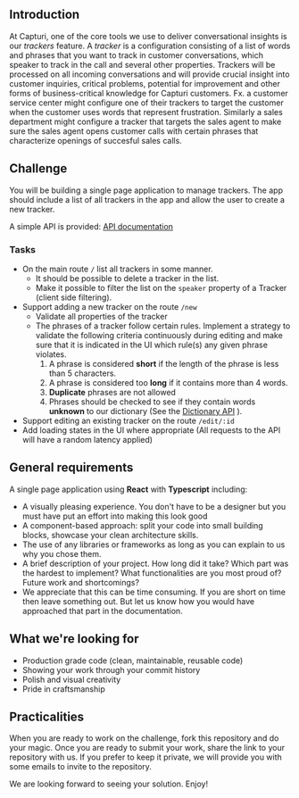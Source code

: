 ## Introduction

At Capturi, one of the core tools we use to deliver conversational insights is our _trackers_ feature. A _tracker_ is a configuration consisting of a list of words and phrases that you want to track in customer conversations, which speaker to track in the call and several other properties.
Trackers will be processed on all incoming conversations and will provide crucial insight into customer inquiries, critical problems, potential for improvement and other forms of business-critical knowledge for Capturi customers.
Fx. a customer service center might configure one of their trackers to target the customer when the customer uses words that represent frustration. Similarly a sales department might configure a tracker that targets the sales agent to make sure the sales agent opens customer calls with certain phrases that characterize openings of succesful sales calls.

## Challenge

You will be building a single page application to manage trackers. The app should include a list of all trackers in the app and allow the user to create a new tracker.

A simple API is provided: [API documentation](./api/README.md)

### Tasks

- On the main route `/` list all trackers in some manner.
   - It should be possible to delete a tracker in the list.
   - Make it possible to filter the list on the `speaker` property of a Tracker (client side filtering).
- Support adding a new tracker on the route `/new`
   - Validate all properties of the tracker
   - The phrases of a tracker follow certain rules. Implement a strategy to validate the following criteria continuously during editing and make sure that it is indicated in the UI which rule(s) any given phrase violates.
      1. A phrase is considered **short** if the length of the phrase is less than 5 characters.
      2. A phrase is considered too **long** if it contains more than 4 words.
      3. **Duplicate** phrases are not allowed
      4. Phrases should be checked to see if they contain words **unknown** to our dictionary (See the [Dictionary API](api/README.md#Dictionary-API) ).
- Support editing an existing tracker on the route `/edit/:id`
- Add loading states in the UI where appropriate (All requests to the API will have a random latency applied)

## General requirements
A single page application using **React** with **Typescript** including:

- A visually pleasing experience. You don't have to be a designer but you must have put an effort into making this look good
- A component-based approach: split your code into small building blocks, showcase your clean architecture skills.
- The use of any libraries or frameworks as long as you can explain to us why you chose them.
- A brief description of your project. How long did it take? Which part was the hardest to implement? What functionalities are you most proud of? Future work and shortcomings?
- We appreciate that this can be time consuming. If you are short on time then leave something out. But let us know how you would have approached that part in the documentation.

## What we're looking for

- Production grade code (clean, maintainable, reusable code)
- Showing your work through your commit history
- Polish and visual creativity
- Pride in craftsmanship

## Practicalities

When you are ready to work on the challenge, fork this repository and do your magic.
Once you are ready to submit your work, share the link to your repository with us. If you prefer to keep it private, we will provide you with some emails to invite to the repository.

We are looking forward to seeing your solution. Enjoy!
